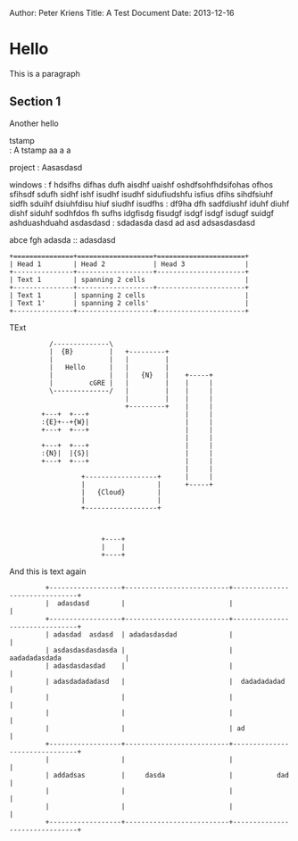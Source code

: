 Author:					Peter Kriens
Title:					A Test Document
Date:					2013-12-16


# Hello
This is a paragraph

## Section 1
Another hello

tstamp	
:	A tstamp aa a  a

project	
:	Aasasdasd

windows
:	f hdsifhs difhas dufh aisdhf uaishf oshdfsohfhdsifohas ofhos
	sfihsdf sdufh sidhf ishf isudhf isudhf sidufiudshfu isfius dfihs
	sihdfsiuhf sidfh sduihf dsiuhfdisu hiuf siudhf isudfhs
:	df9ha dfh sadfdiushf iduhf diuhf dishf siduhf sodhfdos fh
	sufhs idgfisdg fisudgf isdgf isdgf isdugf suidgf
ashduashduahd asdasdasd
:	sdadasda dasd ad asd
	adsasdasdasd
	

abce
fgh adasda :: adasdasd


    +===============+===================+======================+
    | Head 1        | Head 2            | Head 3               |
    +---------------+-------------------+----------------------+
    | Text 1        | spanning 2 cells                         |
    +---------------+-------------------+----------------------+
    | Text 1        | spanning 2 cells                         |
    | Text 1'       | spanning 2 cells'                        |
    +---------------+-------------------+----------------------+

TExt



              /--------------\
              |  {B}         |   +---------+
              |              |   |         |
              |   Hello      |   |         |
              |              |   |   {N}   |    +-----+
              |         cGRE |   |         |    |     |
              \--------------/   |         |    |     |
                                 |         |    |     |
                                 +---------+    |     |
            +---+  +---+                        |     |
            :{E}+--+{W}|                        |     |
            +---+  +---+                        |     |
                                                |     |
            +---+  +---+                        |     |
            :{N}|  |{S}|                        |     |
            +---+  +---+                        |     |
                                                |     |
                      +------------------+      |     |
                      |                  |      +-----+
                      |   {Cloud}        |
                      |                  |
                      +------------------+



                           +----+
                           |    |
                           +----+



                      
And this is text again



             +------------------+--------------------------+-------------------------------+
             |  adasdasd        |                          |                               |
             +------------------+--------------------------+-------------------------------+
             | adasdad  asdasd  | adadasdasdad             |                               |
             | asdasdasdasdasda |                          |  aadadadasdada                |
             | adasdasdasdad    |                          |                               |
             | adasdadadadasd   |                          |  dadadadadad                  |
             |                  |                          |                               |
             |                  |                          |                               |
             |                  |                          | ad                            |
             +------------------+--------------------------+-------------------------------+
             |                  |                          |                               |
             | addadsas         |     dasda                |           dad                 |
             |                  |                          |                               |
             |                  |                          |                               |
             +------------------+--------------------------+-------------------------------+
             
